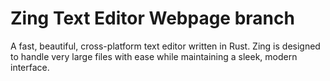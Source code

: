 # Zing Text Editor Webpage branch

A fast, beautiful, cross-platform text editor written in Rust. Zing is designed to handle very large files with ease while maintaining a sleek, modern interface.

